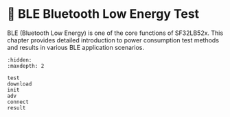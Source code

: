 # 📡 BLE Bluetooth Low Energy Test

BLE (Bluetooth Low Energy) is one of the core functions of SF32LB52x. This chapter provides detailed introduction to power consumption test methods and results in various BLE application scenarios.

```{toctree}
:hidden:
:maxdepth: 2

test
download
init
adv
connect
result
```

